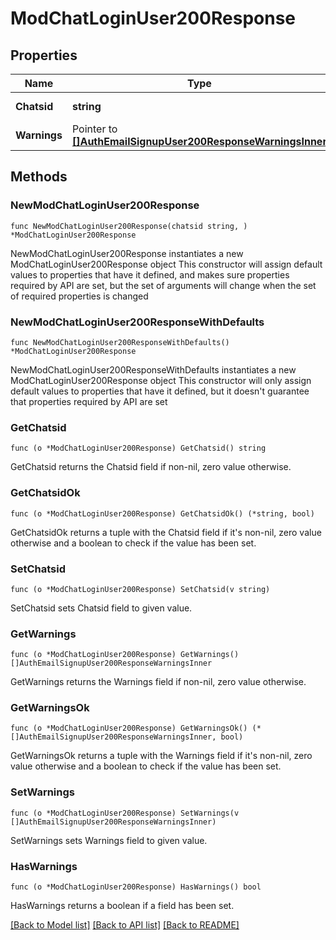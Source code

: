 # ModChatLoginUser200Response

## Properties

Name | Type | Description | Notes
------------ | ------------- | ------------- | -------------
**Chatsid** | **string** | unique chat session id | [default to "null"]
**Warnings** | Pointer to [**[]AuthEmailSignupUser200ResponseWarningsInner**](AuthEmailSignupUser200ResponseWarningsInner.md) |  | [optional] 

## Methods

### NewModChatLoginUser200Response

`func NewModChatLoginUser200Response(chatsid string, ) *ModChatLoginUser200Response`

NewModChatLoginUser200Response instantiates a new ModChatLoginUser200Response object
This constructor will assign default values to properties that have it defined,
and makes sure properties required by API are set, but the set of arguments
will change when the set of required properties is changed

### NewModChatLoginUser200ResponseWithDefaults

`func NewModChatLoginUser200ResponseWithDefaults() *ModChatLoginUser200Response`

NewModChatLoginUser200ResponseWithDefaults instantiates a new ModChatLoginUser200Response object
This constructor will only assign default values to properties that have it defined,
but it doesn't guarantee that properties required by API are set

### GetChatsid

`func (o *ModChatLoginUser200Response) GetChatsid() string`

GetChatsid returns the Chatsid field if non-nil, zero value otherwise.

### GetChatsidOk

`func (o *ModChatLoginUser200Response) GetChatsidOk() (*string, bool)`

GetChatsidOk returns a tuple with the Chatsid field if it's non-nil, zero value otherwise
and a boolean to check if the value has been set.

### SetChatsid

`func (o *ModChatLoginUser200Response) SetChatsid(v string)`

SetChatsid sets Chatsid field to given value.


### GetWarnings

`func (o *ModChatLoginUser200Response) GetWarnings() []AuthEmailSignupUser200ResponseWarningsInner`

GetWarnings returns the Warnings field if non-nil, zero value otherwise.

### GetWarningsOk

`func (o *ModChatLoginUser200Response) GetWarningsOk() (*[]AuthEmailSignupUser200ResponseWarningsInner, bool)`

GetWarningsOk returns a tuple with the Warnings field if it's non-nil, zero value otherwise
and a boolean to check if the value has been set.

### SetWarnings

`func (o *ModChatLoginUser200Response) SetWarnings(v []AuthEmailSignupUser200ResponseWarningsInner)`

SetWarnings sets Warnings field to given value.

### HasWarnings

`func (o *ModChatLoginUser200Response) HasWarnings() bool`

HasWarnings returns a boolean if a field has been set.


[[Back to Model list]](../README.md#documentation-for-models) [[Back to API list]](../README.md#documentation-for-api-endpoints) [[Back to README]](../README.md)


